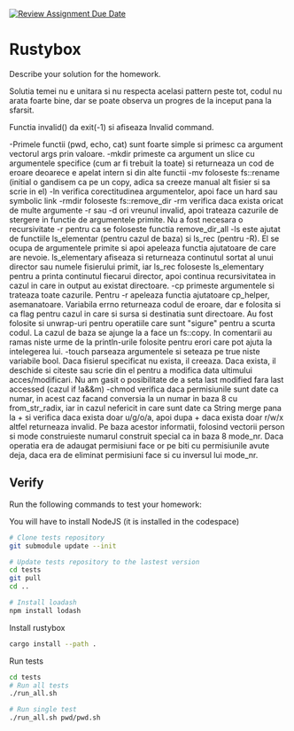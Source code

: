 [![Review Assignment Due Date](https://classroom.github.com/assets/deadline-readme-button-24ddc0f5d75046c5622901739e7c5dd533143b0c8e959d652212380cedb1ea36.svg)](https://classroom.github.com/a/iYoQzOhX)
# Rustybox
Describe your solution for the homework.

Solutia temei nu e unitara si nu respecta acelasi pattern peste tot, codul nu arata foarte bine, dar se poate
observa un progres de la inceput pana la sfarsit.

Functia invalid() da exit(-1) si afiseaza Invalid command.

-Primele functii (pwd, echo, cat) sunt foarte simple si primesc ca argument vectorul args prin valoare.
-mkdir primeste ca argument un slice cu argumentele specifice (cum ar fi trebuit la toate) si returneaza un cod
de eroare deoarece e apelat intern si din alte functii
-mv foloseste fs::rename (initial o gandisem ca pe un copy, adica sa creeze manual alt fisier si sa scrie in el)
-ln verifica corectitudinea argumentelor, apoi face un hard sau symbolic link
-rmdir foloseste fs::remove_dir
-rm verifica daca exista oricat de multe argumente -r sau -d ori vreunul invalid, apoi trateaza cazurile
de stergere in functie de argumentele primite. Nu a fost necesara o recursivitate -r pentru ca se foloseste functia
remove_dir_all 
-ls este ajutat de functiile ls_elementar (pentru cazul de baza) si ls_rec (pentru -R). El se ocupa de argumentele primite si apoi
apeleaza functia ajutatoare de care are nevoie. ls_elementary afiseaza si returneaza continutul sortat al unui director sau numele fisierului primit, iar ls_rec foloseste ls_elementary pentru a printa continutul fiecarui director, apoi continua recursivitatea in cazul in care in output
au existat directoare. 
-cp primeste argumentele si trateaza toate cazurile. Pentru -r apeleaza functia ajutatoare cp_helper, asemanatoare. Variabila errno returneaza codul de eroare, dar e folosita si ca flag pentru cazul in care si sursa si destinatia sunt directoare. Au fost folosite si unwrap-uri pentru operatiile care sunt "sigure" pentru a scurta codul. La cazul de baza se ajunge la a face un fs::copy. In comentarii au ramas niste urme de la println-urile folosite pentru erori care pot ajuta la intelegerea lui.
-touch parseaza argumentele si seteaza pe true niste variabile bool. Daca fisierul specificat nu exista, il creeaza. Daca exista, il deschide si citeste sau scrie din el pentru a modifica data ultimului acces/modificari. Nu am gasit o posibilitate de a seta last modified fara last accessed (cazul if !a&&m)
-chmod verifica daca permisiunile sunt date ca numar, in acest caz facand conversia la un numar in baza 8 cu from_str_radix, iar in cazul nefericit in care sunt date ca String merge pana la + si verifica daca exista doar u/g/o/a, apoi dupa + daca exista doar r/w/x altfel returneaza invalid. Pe baza acestor informatii, folosind vectorii person si mode construieste numarul construit special ca in baza 8 mode_nr. Daca operatia era de adaugat permisiuni face or pe biti cu permisiunile avute deja, daca era de eliminat permisiuni face si cu inversul lui mode_nr.

## Verify

Run the following commands to test your homework:

You will have to install NodeJS (it is installed in the codespace)

```bash
# Clone tests repository
git submodule update --init 

# Update tests repository to the lastest version
cd tests
git pull 
cd ..

# Install loadash
npm install lodash
```

Install rustybox

```bash
cargo install --path .
```

Run tests

```bash
cd tests
# Run all tests 
./run_all.sh

# Run single test
./run_all.sh pwd/pwd.sh
```
